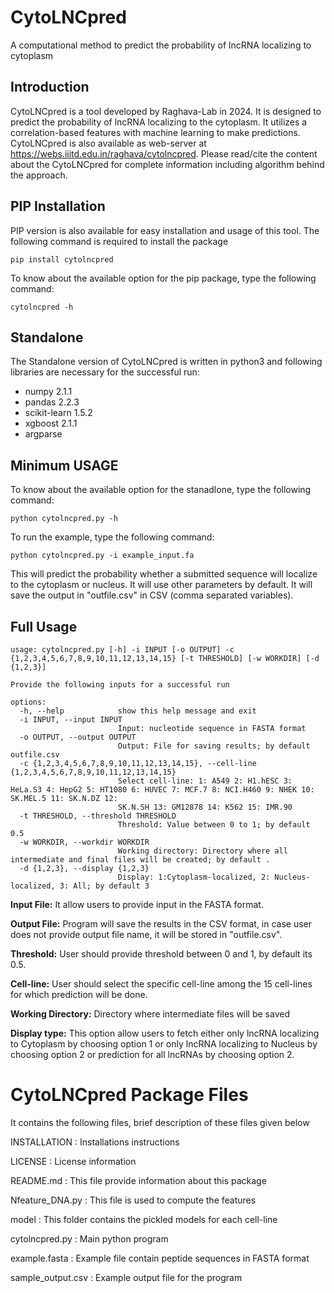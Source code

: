 # **CytoLNCpred**
A computational method to predict the probability of lncRNA localizing to cytoplasm
## Introduction
CytoLNCpred is a tool developed by Raghava-Lab in 2024. It is designed to predict the probability of lncRNA localizing to the cytoplasm. It utilizes a correlation-based features with machine learning to make predictions. CytoLNCpred is also available as web-server at https://webs.iiitd.edu.in/raghava/cytolncpred. Please read/cite the content about the CytoLNCpred for complete information including algorithm behind the approach.

## PIP Installation
PIP version is also available for easy installation and usage of this tool. The following command is required to install the package 
```
pip install cytolncpred
```
To know about the available option for the pip package, type the following command:
```
cytolncpred -h
```
## Standalone
The Standalone version of CytoLNCpred is written in python3 and following libraries are necessary for the successful run:
- numpy  2.1.1
- pandas  2.2.3
- scikit-learn  1.5.2
- xgboost  2.1.1
- argparse

## Minimum USAGE
To know about the available option for the stanadlone, type the following command:
```
python cytolncpred.py -h
```
To run the example, type the following command:
```
python cytolncpred.py -i example_input.fa
```
This will predict the probability whether a submitted sequence will localize to the cytoplasm or nucleus. It will use other parameters by default. It will save the output in "outfile.csv" in CSV (comma separated variables).

## Full Usage
```
usage: cytolncpred.py [-h] -i INPUT [-o OUTPUT] -c {1,2,3,4,5,6,7,8,9,10,11,12,13,14,15} [-t THRESHOLD] [-w WORKDIR] [-d {1,2,3}]

```
```
Provide the following inputs for a successful run

options:
  -h, --help            show this help message and exit
  -i INPUT, --input INPUT
                        Input: nucleotide sequence in FASTA format
  -o OUTPUT, --output OUTPUT
                        Output: File for saving results; by default outfile.csv
  -c {1,2,3,4,5,6,7,8,9,10,11,12,13,14,15}, --cell-line {1,2,3,4,5,6,7,8,9,10,11,12,13,14,15}
                        Select cell-line: 1: A549 2: H1.hESC 3: HeLa.S3 4: HepG2 5: HT1080 6: HUVEC 7: MCF.7 8: NCI.H460 9: NHEK 10: SK.MEL.5 11: SK.N.DZ 12:
                        SK.N.SH 13: GM12878 14: K562 15: IMR.90
  -t THRESHOLD, --threshold THRESHOLD
                        Threshold: Value between 0 to 1; by default 0.5
  -w WORKDIR, --workdir WORKDIR
                        Working directory: Directory where all intermediate and final files will be created; by default .
  -d {1,2,3}, --display {1,2,3}
                        Display: 1:Cytoplasm-localized, 2: Nucleus-localized, 3: All; by default 3
```

**Input File:** It allow users to provide input in the FASTA format.

**Output File:** Program will save the results in the CSV format, in case user does not provide output file name, it will be stored in "outfile.csv".

**Threshold:** User should provide threshold between 0 and 1, by default its 0.5.

**Cell-line:** User should select the specific cell-line among the 15 cell-lines for which prediction will be done.

**Working Directory:** Directory where intermediate files will be saved

**Display type:** This option allow users to fetch either only lncRNA localizing to Cytoplasm by choosing option 1 or only lncRNA localizing to Nucleus by choosing option 2  or prediction for all lncRNAs by choosing option 2.

CytoLNCpred Package Files
=======================
It contains the following files, brief description of these files given below

INSTALLATION			: Installations instructions

LICENSE				: License information

README.md			: This file provide information about this package

Nfeature_DNA.py  : This file is used to compute the features

model : This folder contains the pickled models for each cell-line

cytolncpred.py                  : Main python program

example.fasta	                : Example file contain peptide sequences in FASTA format

sample_output.csv		: Example output file for the program
